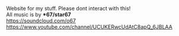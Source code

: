 Website for my stuff. Please dont interact with this!<br>All music is by <b>*67/star67</b><br>https://soundcloud.com/o67<br>https://www.youtube.com/channel/UCUKERwcUdAtC8apQ_6JBLAA
